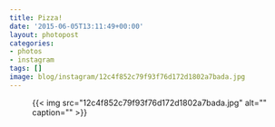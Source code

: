 ```yaml
---
title: Pizza!
date: '2015-06-05T13:11:49+00:00'
layout: photopost
categories:
- photos
- instagram
tags: []
image: blog/instagram/12c4f852c79f93f76d172d1802a7bada.jpg
---
```


<figure class="photo photo--square">
  {{< img src="12c4f852c79f93f76d172d1802a7bada.jpg" alt="" caption="" >}}

</figure>



